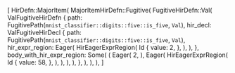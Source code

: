[
    HirDefn::MajorItem(
        MajorItemHirDefn::Fugitive(
            FugitiveHirDefn::Val(
                ValFugitiveHirDefn {
                    path: FugitivePath(`mnist_classifier::digits::five::is_five`, `Val`),
                    hir_decl: ValFugitiveHirDecl {
                        path: FugitivePath(`mnist_classifier::digits::five::is_five`, `Val`),
                        hir_expr_region: Eager(
                            HirEagerExprRegion(
                                Id {
                                    value: 2,
                                },
                            ),
                        ),
                    },
                    body_with_hir_expr_region: Some(
                        (
                            Eager(
                                2,
                            ),
                            Eager(
                                HirEagerExprRegion(
                                    Id {
                                        value: 58,
                                    },
                                ),
                            ),
                        ),
                    ),
                },
            ),
        ),
    ),
]